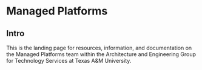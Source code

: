 # Managed Platforms

## Intro

This is the landing page for resources, information, and documentation on the Managed Platforms team within the Architecture and Engineering Group for Technology Services at Texas A&M University.
